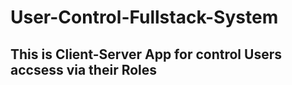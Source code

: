 # User-Control-Fullstack-System
## This is Client-Server App for control Users accsess via their Roles

